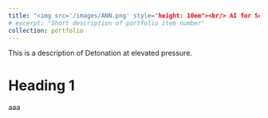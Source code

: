 ```yaml
---
title: "<img src='/images/ANN.png' style="height: 10em"><br/> AI for Science"
# excerpt: "Short description of portfolio item number"
collection: portfolio
---
```


This is a description of Detonation at elevated pressure.

Heading 1
======
aaa
